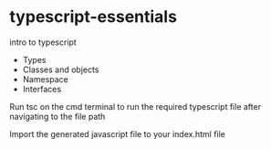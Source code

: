 # typescript-essentials
intro to typescript

<ul>
  <li>Types</li>
  <li>Classes and objects</li>
  <li>Namespace</li>
  <li>Interfaces</li>
</ul>

<p>Run tsc on the cmd terminal to run the required typescript file after navigating to the file path</p>
<p>Import the generated javascript file to your index.html file</p>
  
